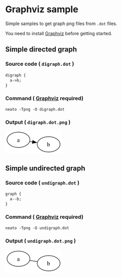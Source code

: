 # Graphviz sample

Simple samples to get graph png files from `.dot` files.

You need to install [Graphviz](https://graphviz.org/) before getting started.



## Simple directed graph

### Source code ( `digraph.dot` )

```
digraph {
  a->b;
}
```



### Command ( [Graphviz](https://graphviz.org/) required)

```shell
neato -Tpng -O digraph.dot
```



### Output ( `digraph.dot.png` )

![png](./digraph.dot.png)

## Simple undirected graph

### Source code ( `undigraph.dot` )

```
graph {
  a--b;
}
```



### Command ( [Graphviz](https://graphviz.org/) required)

```shell
neato -Tpng -O undigraph.dot
```





### Output ( `undigraph.dot.png` )

![png](./undigraph.dot.png)

## 
